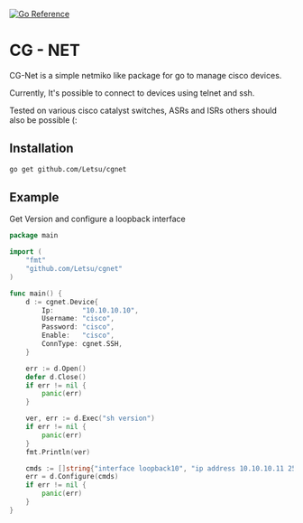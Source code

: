 [![Go Reference](https://pkg.go.dev/badge/github.com/Letsu/cgnet.svg)](https://pkg.go.dev/github.com/Letsu/cgnet)
# CG - NET

CG-Net is a simple netmiko like package for go to manage cisco devices.

Currently, It's possible to connect to devices using telnet and ssh. 

Tested on various cisco catalyst switches, ASRs and ISRs others should also be possible (:

Installation
------------
``` sh
go get github.com/Letsu/cgnet
```

Example
-------
Get Version and configure a loopback interface
```go
package main

import (
	"fmt"
	"github.com/Letsu/cgnet"
)

func main() {
	d := cgnet.Device{
		Ip:       "10.10.10.10",
		Username: "cisco",
		Password: "cisco",
		Enable:   "cisco",
		ConnType: cgnet.SSH,
	}

	err := d.Open()
	defer d.Close()
	if err != nil {
		panic(err)
	}

	ver, err := d.Exec("sh version")
	if err != nil {
		panic(err)
	}
	fmt.Println(ver)

	cmds := []string{"interface loopback10", "ip address 10.10.10.11 255.255.255.255", "no shut"}
	err = d.Configure(cmds)
	if err != nil {
		panic(err)
	}
}
```
